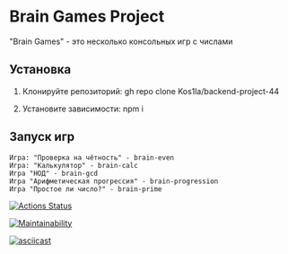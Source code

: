 # Brain Games Project

"Brain Games" - это несколько консольных игр с числами

## Установка

1. Клонируйте репозиторий: 
    gh repo clone Kos1la/backend-project-44

2. Установите зависимости:
    npm i

## Запуск игр

    Игра: "Проверка на чётность" - brain-even
    Игра: "Калькулятор" - brain-calc
    Игра "НОД" - brain-gcd
    Игра "Арифметическая прогрессия" - brain-progression
    Игра "Простое ли число?" - brain-prime


[![Actions Status](https://github.com/Kos1la/backend-project-44/actions/workflows/hexlet-check.yml/badge.svg)](https://github.com/Kos1la/backend-project-44/actions)

[![Maintainability](https://api.codeclimate.com/v1/badges/003d78b674feebd598fb/maintainability)](https://codeclimate.com/github/Kos1la/backend-project-44/maintainability)

[![asciicast](https://asciinema.org/a/sJB7SvtmzrSr0zekDyBmExvOI.svg)](https://asciinema.org/a/sJB7SvtmzrSr0zekDyBmExvOI)